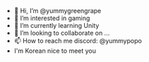 - 👋 Hi, I’m @yummygreengrape
- 👀 I’m interested in gaming
- 🌱 I’m currently learning Unity
- 💞️ I’m looking to collaborate on ...
- 📫 How to reach me discord: @yummypopo
- I'm Korean nice to meet you

<!---
yummygreengrape/yummygreengrape is a ✨ special ✨ repository because its `README.md` (this file) appears on your GitHub profile.
You can click the Preview link to take a look at your changes.
--->
